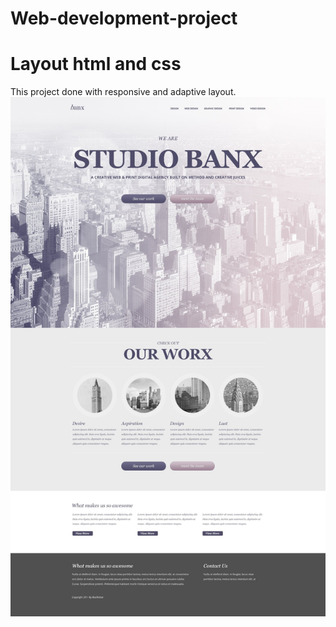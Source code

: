 # Web-development-project
Layout html and css </br>
========================
This project done with responsive and adaptive layout.
![alt text](images/Banx_WebDesign.jpg "Описание будет тут")
